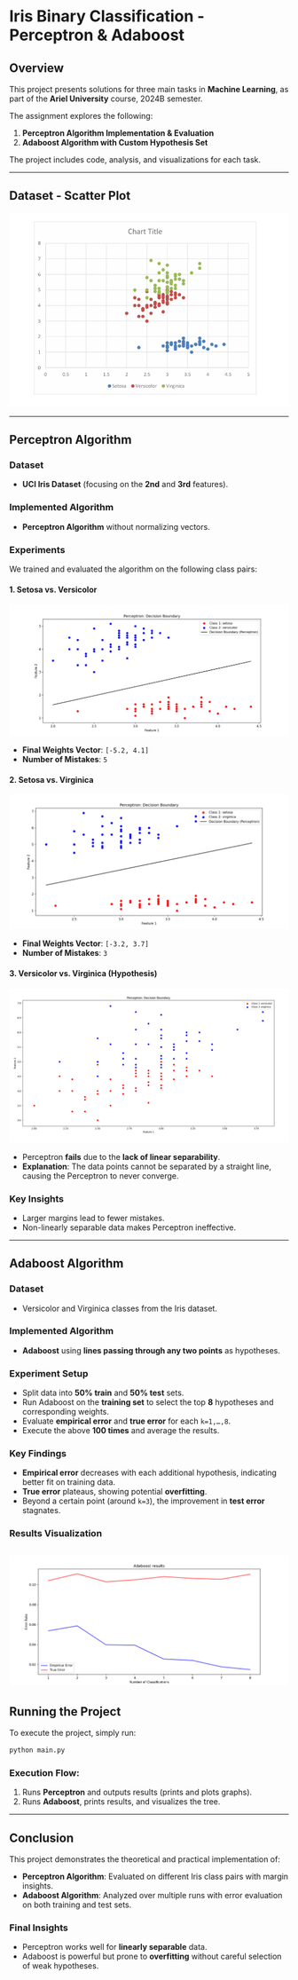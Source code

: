 # Iris Binary Classification - Perceptron & Adaboost

## Overview
This project presents solutions for three main tasks in **Machine Learning**, as part of the **Ariel University** course, 2024B semester. 

The assignment explores the following:
1. **Perceptron Algorithm Implementation & Evaluation**
2. **Adaboost Algorithm with Custom Hypothesis Set**

The project includes code, analysis, and visualizations for each task.

---
## Dataset - Scatter Plot
![Scatter Plot](images/Scatter_Plot.png)

---

## Perceptron Algorithm

### Dataset
- **UCI Iris Dataset** (focusing on the **2nd** and **3rd** features).

### Implemented Algorithm
- **Perceptron Algorithm** without normalizing vectors.

### Experiments
We trained and evaluated the algorithm on the following class pairs:

#### 1. Setosa vs. Versicolor
![Perceptron Results](images/Setosa_Versicolor.png)
- **Final Weights Vector**: `[-5.2, 4.1]`
- **Number of Mistakes**: `5`

#### 2. Setosa vs. Virginica
![Perceptron Results](images/Setosa_Virginica.png)
- **Final Weights Vector**: `[-3.2, 3.7]`
- **Number of Mistakes**: `3`

#### 3. Versicolor vs. Virginica (Hypothesis)
![Perceptron Results](images/Versicolor_Virginica.png)
- Perceptron **fails** due to the **lack of linear separability**.
- **Explanation**: The data points cannot be separated by a straight line, causing the Perceptron to never converge.

### Key Insights
- Larger margins lead to fewer mistakes.
- Non-linearly separable data makes Perceptron ineffective.

---

## Adaboost Algorithm

### Dataset
- Versicolor and Virginica classes from the Iris dataset.

### Implemented Algorithm
- **Adaboost** using **lines passing through any two points** as hypotheses.

### Experiment Setup
- Split data into **50% train** and **50% test** sets.
- Run Adaboost on the **training set** to select the top **8** hypotheses and corresponding weights.
- Evaluate **empirical error** and **true error** for each `k=1,…,8`.
- Execute the above **100 times** and average the results.

### Key Findings
- **Empirical error** decreases with each additional hypothesis, indicating better fit on training data.
- **True error** plateaus, showing potential **overfitting**.
- Beyond a certain point (around `k=3`), the improvement in **test error** stagnates.

### Results Visualization
![Adaboost Results](images/Adaboost.png)
---

## Running the Project
To execute the project, simply run:
```sh
python main.py
```
### Execution Flow:
1. Runs **Perceptron** and outputs results (prints and plots graphs).
2. Runs **Adaboost**, prints results, and visualizes the tree.

---

## Conclusion
This project demonstrates the theoretical and practical implementation of:
- **Perceptron Algorithm**: Evaluated on different Iris class pairs with margin insights.
- **Adaboost Algorithm**: Analyzed over multiple runs with error evaluation on both training and test sets.

### Final Insights
- Perceptron works well for **linearly separable** data.
- Adaboost is powerful but prone to **overfitting** without careful selection of weak hypotheses.
